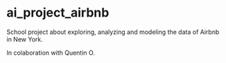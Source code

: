 # ai_project_airbnb
School project about exploring, analyzing and modeling the data of Airbnb in New York.

In colaboration with Quentin O.
